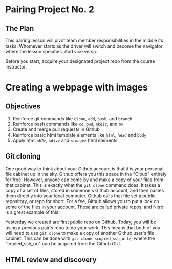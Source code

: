 # Pairing Project No. 2

## The Plan

This pairing lesson will pivot team member responsibilities in the middle its tasks. Whomever starts as the driver will switch and become the navigator where the lesson specifies. And vice versa.

Before you start, acquire your designated project repo from the course instructor.

# Creating a webpage with images

## Objectives

1. Reinforce git commands like `clone`, `add`, `push`, and `branch`
1. Reinforce bash commands like `cd`, `pwd`, `mkdir`, and `mv`
1. Create and merge pull requests in Github
1. Reinforce basic html template elements like `html`, `head` and `body`
1. Apply html `<h2>`, `<div>` and `<image>` html elements

## Git cloning

One good way to think about your Github account is that it is your personal file cabinet up in the sky. Github offers you this space in the "Cloud" entirely for free. However, anyone can come by and make a copy of your files from that cabinet. This is exactly what the `git clone` command does. It takes a copy of a set of files, stored in someone's Github account, and then pastes them directly into your local computer. Github calls that file set a public repository, or repo for short. For a fee, Github allows you to put a lock on some of the files in your account. These are called private repos, and Nitro is a great example of this.

Yesterday we created are first public repo on Github. Today, you will be using a previous pair's repo to do your work. This means that both of you will need to use `git clone` to make a copy of another Github user's file cabinet. This can be done with `git clone <copied_ssh_url>`, where the "copied_ssh_url" can be acquired from the Github GUI.

## HTML review and discovery

